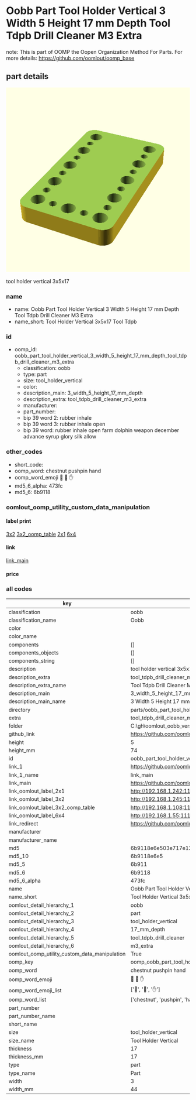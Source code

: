 # Oobb Part Tool Holder Vertical 3 Width 5 Height 17 mm Depth Tool Tdpb Drill Cleaner M3 Extra  

note: This is part of OOMP the Oopen Organization Method For Parts. For more details: https://github.com/oomlout/oomp_base

##  part details
  

[![](3dpr.png)](3dpr.png)

tool holder vertical 3x5x17



### name
* name: Oobb Part Tool Holder Vertical 3 Width 5 Height 17 mm Depth Tool Tdpb Drill Cleaner M3 Extra
* name_short: Tool Holder Vertical 3x5x17 Tool Tdpb
### id
* oomp_id: oobb_part_tool_holder_vertical_3_width_5_height_17_mm_depth_tool_tdpb_drill_cleaner_m3_extra
  * classification: oobb
  * type: part
  * size: tool_holder_vertical
  * color: 
  * description_main: 3_width_5_height_17_mm_depth
  * description_extra: tool_tdpb_drill_cleaner_m3_extra
  * manufacturer: 
  * part_number: 
  * bip 39 word 2: rubber inhale
  * bip 39 word 3: rubber inhale open
  * bip 39 word: rubber inhale open farm dolphin weapon december advance syrup glory silk allow

### other_codes
* short_code: 
* oomp_word: chestnut pushpin hand
* oomp_word_emoji :chestnut: :pushpin: :hand:
* md5_6_alpha: 473fc
* md5_6: 6b9118






### oomlout_oomp_utility_custom_data_manipulation
#### label print
[3x2](http://192.168.1.245:1112/?label=oomp%20473fc)
[3x2_oomp_table](http://192.168.1.108:1112/?label=oomp%20473fc)
[2x1](http://192.168.1.242:1112/?label=oomp%20473fc)
[6x4](http://192.168.1.55:1112/?label=oomp%20473fc)    

#### link

[link_main](https://github.com/oomlout/oomlout_oobb_version_4_generated_parts/tree/main/navigation_oomp/oobb/part/tool_holder_vertical/3_width_5_height_17_mm_depth/tool_tdpb_drill_cleaner_m3_extra/part)                              

#### price







### all codes 
| key | value |  
| --- | --- |  
| classification | oobb |  
| classification_name | Oobb |  
| color |  |  
| color_name |  |  
| components | [] |  
| components_objects | [] |  
| components_string | [] |  
| description | tool holder vertical 3x5x17 |  
| description_extra | tool_tdpb_drill_cleaner_m3_extra |  
| description_extra_name | Tool Tdpb Drill Cleaner M3 Extra |  
| description_main | 3_width_5_height_17_mm_depth |  
| description_main_name | 3 Width 5 Height 17 mm Depth |  
| directory | parts/oobb_part_tool_holder_vertical_3_width_5_height_17_mm_depth_tool_tdpb_drill_cleaner_m3_extra |  
| extra | tool_tdpb_drill_cleaner_m3 |  
| folder | C:\gh\oomlout_oobb_version_4_generated_parts\parts\oobb_part_tool_holder_vertical_3_width_5_height_17_mm_depth_tool_tdpb_drill_cleaner_m3_extra |  
| github_link | https://github.com/oomlout/oomlout_oomp_part_src/tree/main/parts/oobb_part_tool_holder_vertical_3_width_5_height_17_mm_depth_tool_tdpb_drill_cleaner_m3_extra |  
| height | 5 |  
| height_mm | 74 |  
| id | oobb_part_tool_holder_vertical_3_width_5_height_17_mm_depth_tool_tdpb_drill_cleaner_m3_extra |  
| link_1 | https://github.com/oomlout/oomlout_oobb_version_4_generated_parts/tree/main/navigation_oomp/oobb/part/tool_holder_vertical/3_width_5_height_17_mm_depth/tool_tdpb_drill_cleaner_m3_extra/part |  
| link_1_name | link_main |  
| link_main | https://github.com/oomlout/oomlout_oobb_version_4_generated_parts/tree/main/navigation_oomp/oobb/part/tool_holder_vertical/3_width_5_height_17_mm_depth/tool_tdpb_drill_cleaner_m3_extra/part |  
| link_oomlout_label_2x1 | http://192.168.1.242:1112/?label=oomp%20473fc |  
| link_oomlout_label_3x2 | http://192.168.1.245:1112/?label=oomp%20473fc |  
| link_oomlout_label_3x2_oomp_table | http://192.168.1.108:1112/?label=oomp%20473fc |  
| link_oomlout_label_6x4 | http://192.168.1.55:1112/?label=oomp%20473fc |  
| link_redirect | https://github.com/oomlout/oomlout_oobb_version_4_generated_parts/tree/main/parts/oobb_tool_holder_vertical_03_05_17_ex_tool_tdpb_drill_cleaner_m3 |  
| manufacturer |  |  
| manufacturer_name |  |  
| md5 | 6b9118e6e503e717e1206533365cede6 |  
| md5_10 | 6b9118e6e5 |  
| md5_5 | 6b911 |  
| md5_6 | 6b9118 |  
| md5_6_alpha | 473fc |  
| name | Oobb Part Tool Holder Vertical 3 Width 5 Height 17 mm Depth Tool Tdpb Drill Cleaner M3 Extra |  
| name_short | Tool Holder Vertical 3x5x17 Tool Tdpb |  
| oomlout_detail_hierarchy_1 | oobb |  
| oomlout_detail_hierarchy_2 | part |  
| oomlout_detail_hierarchy_3 | tool_holder_vertical |  
| oomlout_detail_hierarchy_4 | 17_mm_depth |  
| oomlout_detail_hierarchy_5 | tool_tdpb_drill_cleaner |  
| oomlout_detail_hierarchy_6 | m3_extra |  
| oomlout_oomp_utility_custom_data_manipulation | True |  
| oomp_key | oomp_oobb_part_tool_holder_vertical_3_width_5_height_17_mm_depth_tool_tdpb_drill_cleaner_m3_extra |  
| oomp_word | chestnut pushpin hand |  
| oomp_word_emoji | :chestnut: :pushpin: :hand: |  
| oomp_word_emoji_list | [':chestnut:', ':pushpin:', ':hand:'] |  
| oomp_word_list | ['chestnut', 'pushpin', 'hand'] |  
| part_number |  |  
| part_number_name |  |  
| short_name |  |  
| size | tool_holder_vertical |  
| size_name | Tool Holder Vertical |  
| thickness | 17 |  
| thickness_mm | 17 |  
| type | part |  
| type_name | Part |  
| width | 3 |  
| width_mm | 44 |  
